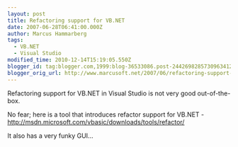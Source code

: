 ```yaml
---
layout: post
title: Refactoring support for VB.NET
date: 2007-06-28T06:41:00.000Z
author: Marcus Hammarberg
tags:
  - VB.NET
  - Visual Studio
modified_time: 2010-12-14T15:19:05.550Z
blogger_id: tag:blogger.com,1999:blog-36533086.post-2442698285730963412
blogger_orig_url: http://www.marcusoft.net/2007/06/refactoring-support-for-vb.html
---
```


Refactoring support for VB.NET in
Visual Studio is not very good out-of-the-box.

No fear; here is a tool that introduces refactor support for VB.NET -
<http://msdn.microsoft.com/vbasic/downloads/tools/refactor/>

It also has a very funky GUI...

